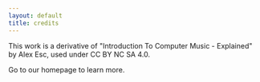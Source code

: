 ```yaml
---
layout: default
title: credits
---
```


This work is a derivative of "Introduction To Computer Music - Explained" by Alex Esc, used under CC BY NC SA 4.0.

Go to our homepage to learn more.

[1]: https://alex-esc.github.io/intro-to-pd/
[2]: https://alex-esc.github.io/en_us/pages/about.html
[3]: https://creativecommons.org/licenses/by-nc-sa/4.0/